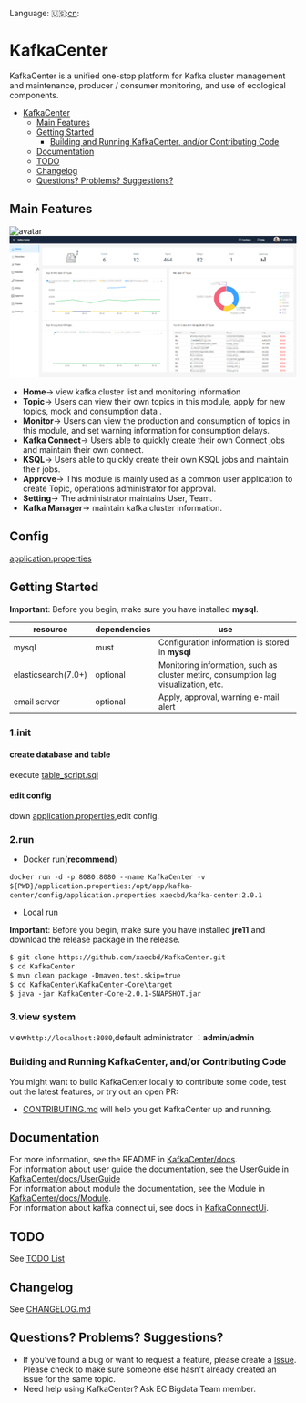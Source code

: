 Language: :us::[cn](./README_zh.md):

# KafkaCenter
KafkaCenter is a unified one-stop platform for Kafka cluster management and maintenance, producer / consumer monitoring, and use of ecological components.
- [KafkaCenter](#kafkacenter)
  - [Main Features](#main-features)
  - [Getting Started](#getting-started)
    - [Building and Running KafkaCenter, and/or Contributing Code](#building-and-running-kafkacenter-andor-contributing-code)
  - [Documentation](#documentation)
  - [TODO](#todo)
  - [Changelog](#changelog)
  - [Questions? Problems? Suggestions?](#questions-problems-suggestions)

## Main Features
![avatar](docs/images/kafka-center.png)
![avatar](docs/images/screenshot.png)
- **Home**->
view kafka cluster list and monitoring information
- **Topic**->
Users can view their own topics in this module, apply for new topics, mock and consumption data .
- **Monitor**->
Users can view the production and consumption of topics in this module, and set warning information for consumption delays.
- **Kafka Connect**->
Users able to quickly create their own Connect jobs and maintain their own connect.
- **KSQL**->
Users able to quickly create their own KSQL jobs and maintain their jobs.
- **Approve**->
This module is mainly used as a common user application to create Topic, operations administrator for approval.
- **Setting**->
The administrator maintains User, Team.
- **Kafka Manager**->
maintain kafka cluster information.
## Config
[application.properties](KafkaCenter-Core/src/main/resources/application.properties)
## Getting Started

**Important**: Before you begin, make sure you have installed **mysql**.

resource|dependencies|use
---|---|---
mysql|must|Configuration information is stored in **mysql**
elasticsearch(7.0+)|optional|Monitoring information, such as cluster metirc, consumption lag visualization, etc.
email server|optional|Apply, approval, warning e-mail alert
### 1.init
#### create database and table
execute [table_script.sql](KafkaCenter-Core/sql/table_script.sql)
#### edit config
down [application.properties](KafkaCenter-Core/src/main/resources/application.properties),edit config.
### 2.run
- Docker run(**recommend**)

```
docker run -d -p 8080:8080 --name KafkaCenter -v ${PWD}/application.properties:/opt/app/kafka-center/config/application.properties xaecbd/kafka-center:2.0.1
```

- Local run

**Important**: Before you begin, make sure you have installed **jre11** and download the release package in the release.
```
$ git clone https://github.com/xaecbd/KafkaCenter.git
$ cd KafkaCenter
$ mvn clean package -Dmaven.test.skip=true
$ cd KafkaCenter\KafkaCenter-Core\target
$ java -jar KafkaCenter-Core-2.0.1-SNAPSHOT.jar
```

### 3.view system
view`http://localhost:8080`,default administrator ：**admin/admin**
### Building and Running KafkaCenter, and/or Contributing Code

You might want to build KafkaCenter locally to contribute some code, test out the latest features, or try
out an open PR:

- [CONTRIBUTING.md](./CONTRIBUTING.md) will help you get KafkaCenter up and running.

## Documentation

For more information, see the README in [KafkaCenter/docs](./docs).<br/>
For information about user guide the documentation, see the UserGuide in [KafkaCenter/docs/UserGuide](./docs/UserGuide.md)  
For information about module the documentation, see the Module in [KafkaCenter/docs/Module](./docs/Module.md).<br/>
For information about kafka connect ui, see docs in [KafkaConnectUi](./docs/KafkaConnectUi.md).
## TODO

See [TODO List](https://github.com/xaecbd/KafkaCenter/projects/1)

## Changelog

See [CHANGELOG.md](./CHANGELOG.md)

## Questions? Problems? Suggestions?

- If you've found a bug or want to request a feature, please create a [Issue](https://github.com/xaecbd/KafkaCenter/issues/new).
Please check to make sure someone else hasn't already created an issue for the same topic.
- Need help using KafkaCenter? Ask EC Bigdata Team member.
